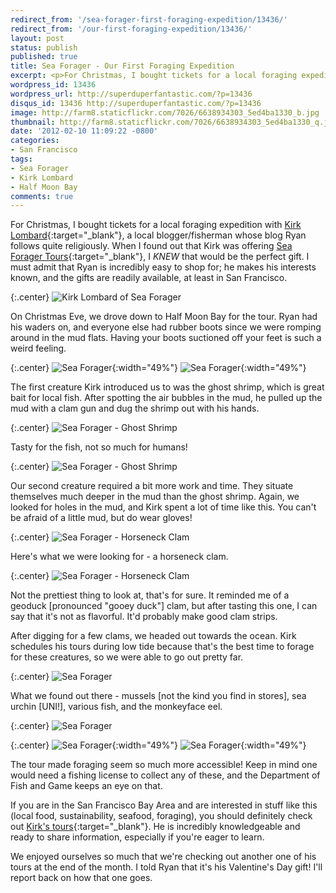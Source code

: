 ```yaml
---
redirect_from: '/sea-forager-first-foraging-expedition/13436/'
redirect_from: '/our-first-foraging-expedition/13436/'
layout: post
status: publish
published: true
title: Sea Forager - Our First Foraging Expedition
excerpt: <p>For Christmas, I bought tickets for a local foraging expedition with Kirk Lombard, a local blogger/fisherman whose blog Ryan follows quite religiously.</p>
wordpress_id: 13436
wordpress_url: http://superduperfantastic.com/?p=13436
disqus_id: 13436 http://superduperfantastic.com/?p=13436
image: http://farm8.staticflickr.com/7026/6638934303_5ed4ba1330_b.jpg
thumbnail: http://farm8.staticflickr.com/7026/6638934303_5ed4ba1330_q.jpg
date: '2012-02-10 11:09:22 -0800'
categories:
- San Francisco
tags:
- Sea Forager
- Kirk Lombard
- Half Moon Bay
comments: true
---
```

For Christmas, I bought tickets for a local foraging expedition with [Kirk Lombard](http://monkeyfacenews.typepad.com/ "Monkeyface News"){:target="_blank"}, a local blogger/fisherman whose blog Ryan follows quite religiously. When I found out that Kirk was offering [Sea Forager Tours](http://seaforager.com/){:target="_blank"}, I _KNEW_ that would be the perfect gift. I must admit that Ryan is incredibly easy to shop for; he makes his interests known, and the gifts are readily available, at least in San Francisco.

{:.center}
![Kirk Lombard of Sea Forager](https://farm8.staticflickr.com/7173/6638981951_ff98a991d0_b.jpg)

On Christmas Eve, we drove down to Half Moon Bay for the tour. Ryan had his waders on, and everyone else had rubber boots since we were romping around in the mud flats. Having your boots suctioned off your feet is such a weird feeling.

{:.center}
![Sea Forager](http://farm8.staticflickr.com/7159/6638737177_36dca9eec9.jpg){:width="49%"} ![Sea Forager](http://farm8.staticflickr.com/7001/6638733497_509c530b39.jpg){:width="49%"}

The first creature Kirk introduced us to was the ghost shrimp, which is great bait for local fish. After spotting the air bubbles in the mud, he pulled up the mud with a clam gun and dug the shrimp out with his hands.

{:.center}
![Sea Forager - Ghost Shrimp](http://farm8.staticflickr.com/7149/6638748241_80030de807_b.jpg)

Tasty for the fish, not so much for humans!

{:.center}
![Sea Forager - Ghost Shrimp](http://farm8.staticflickr.com/7156/6638759477_7e2e6f1e1b_b.jpg)

Our second creature required a bit more work and time. They situate themselves much deeper in the mud than the ghost shrimp. Again, we looked for holes in the mud, and Kirk spent a lot of time like this. You can't be afraid of a little mud, but do wear gloves!

{:.center}
![Sea Forager - Horseneck Clam](http://farm8.staticflickr.com/7026/6638934303_5ed4ba1330_b.jpg)

Here's what we were looking for - a horseneck clam.

{:.center}
![Sea Forager - Horseneck Clam](http://farm8.staticflickr.com/7172/6638935483_b58e8cbc8d_b.jpg)

Not the prettiest thing to look at, that's for sure. It reminded me of a geoduck [pronounced "gooey duck"] clam, but after tasting this one, I can say that it's not as flavorful. It'd probably make good clam strips.

After digging for a few clams, we headed out towards the ocean. Kirk schedules his tours during low tide because that's the best time to forage for these creatures, so we were able to go out pretty far.

{:.center}
![Sea Forager](http://farm8.staticflickr.com/7032/6638962479_8ce9d1e5f6_b.jpg)

What we found out there - mussels [not the kind you find in stores], sea urchin [UNI!], various fish, and the monkeyface eel.

{:.center}
![Sea Forager](http://farm8.staticflickr.com/7026/6638965825_54e2636281_b.jpg)

{:.center}
![Sea Forager](http://farm8.staticflickr.com/7035/6638978571_e85b62bcac.jpg){:width="49%"} ![Sea Forager](http://farm8.staticflickr.com/7156/6638970353_a75970538f.jpg){:width="49%"}

The tour made foraging seem so much more accessible! Keep in mind one would need a fishing license to collect any of these, and the Department of Fish and Game keeps an eye on that.

If you are in the San Francisco Bay Area and are interested in stuff like this (local food, sustainability, seafood, foraging), you should definitely check out [Kirk's tours](http://seaforager.com/tours/ "Sea Forager Tours"){:target="_blank"}. He is incredibly knowledgeable and ready to share information, especially if you're eager to learn.

We enjoyed ourselves so much that we're checking out another one of his tours at the end of the month. I told Ryan that it's his Valentine's Day gift! I'll report back on how that one goes.